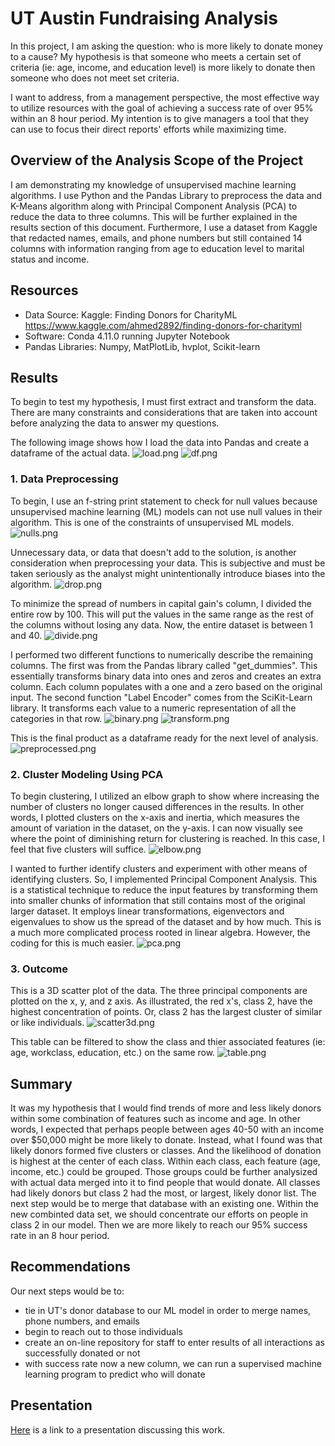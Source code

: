 # UT Austin Fundraising Analysis
In this project, I am asking the question: who is more likely to donate money to a cause? My hypothesis is that someone who meets a certain set of criteria (ie: age, income, and education level) is more likely to donate then someone who does not meet set criteria. 

I want to address, from a management perspective, the most effective way to utilize resources with the goal of achieving a success rate of over 95% within an 8 hour period. My intention is to give managers a tool that they can use to focus their direct reports' efforts while maximizing time. 

## Overview of the Analysis Scope of the Project
I am demonstrating my knowledge of unsupervised machine learning algorithms. I use Python and the Pandas Library to preprocess the data and K-Means algorithm along with Principal Component Analysis (PCA) to reduce the data to three columns. This will be further explained in the results section of this document. Furthermore, I use a dataset from Kaggle that redacted names, emails, and phone numbers but still contained 14 columns with information ranging from age to education level to marital status and income.

## Resources
- Data Source: Kaggle: Finding Donors for CharityML https://www.kaggle.com/ahmed2892/finding-donors-for-charityml
- Software: Conda 4.11.0 running Jupyter Notebook
- Pandas Libraries: Numpy, MatPlotLib, hvplot, Scikit-learn

## Results
To begin to test my hypothesis, I must first extract and transform the data. There are many constraints and considerations that are taken into account before analyzing the data to answer my questions. 

The following image shows how I load the data into Pandas and create a dataframe of the actual data.
![load.png](Resources/load.png)
![df.png](Resources/df.png)

### 1. Data Preprocessing

To begin, I use an f-string print statement to check for null values because unsupervised machine learning (ML) models can not use null values in their algorithm. This is one of the constraints of unsupervised ML models. 
![nulls.png](Resources/nulls.png)

Unnecessary data, or data that doesn't add to the solution, is another consideration when preprocessing your data. This is subjective and must be taken seriously as the analyst might unintentionally introduce biases into the algorithm. 
![drop.png](Resources/drop.png)

To minimize the spread of numbers in capital gain's column, I divided the entire row by 100. This will put the values in the same range as the rest of the columns without losing any data. Now, the entire dataset is between 1 and 40. 
![divide.png](Resources/divide.png)

I performed two different functions to numerically describe the remaining columns. The first was from the Pandas library called "get_dummies". This essentially transforms binary data into ones and zeros and creates an extra column. Each column populates with a one and a zero based on the original input. The second function "Label Encoder" comes from the SciKit-Learn library. It transforms each value to a numeric representation of all the categories in that row. 
![binary.png](Resources/binary.png)
![transform.png](Resources/transform.png)

This is the final product as a dataframe ready for the next level of analysis. 
![preprocessed.png](Resources/preprocessed.png)

### 2. Cluster Modeling Using PCA

To begin clustering, I utilized an elbow graph to show where increasing the number of clusters no longer caused differences in the results. In other words, I plotted clusters on the x-axis and inertia, which measures the amount of variation in the dataset, on the y-axis. I can now visually see where the point of diminishing return for clustering is reached. In this case, I feel that five clusters will suffice. 
![elbow.png](Resources/elbow.png)

I wanted to further identify clusters and experiment with other means of identifying clusters. So, I implemented Principal Component Analysis. This is a statistical technique to reduce the input features by transforming them into smaller chunks of information that still contains most of the original larger dataset. It employs linear transformations, eigenvectors and eigenvalues to show us the spread of the dataset and by how much. This is a much more complicated process rooted in linear algebra. However, the coding for this is much easier. 
![pca.png](Resources/pca.png)

### 3. Outcome

This is a 3D scatter plot of the data. The three principal components are plotted on the x, y, and z axis. As illustrated, the red x's, class 2, have the highest concentration of points. Or, class 2 has the largest cluster of similar or like individuals. 
![scatter3d.png](Resources/scatter3d.png)

This table can be filtered to show the class and thier associated features (ie: age, workclass, education, etc.) on the same row. 
![table.png](Resources/table.png)

## Summary
It was my hypothesis that I would find trends of more and less likely donors within some combination of features such as income and age. In other words, I expected that perhaps people between ages 40-50 with an income over $50,000 might be more likely to donate. Instead, what I found was that likely donors formed five clusters or classes. And the likelihood of donation is highest at the center of each class. Within each class, each feature (age, income, etc.) could be grouped. Those groups could be further analysized with actual data merged into it to find people that would donate. All classes had likely donors but class 2 had the most, or largest, likely donor list.  The next step would be to merge that database with an existing one. Within the new combinted data set, we should concentrate our efforts on people in class 2 in our model. Then we are more likely to reach our 95% success rate in an 8 hour period. 

## Recommendations
Our next steps would be to:
- tie in UT's donor database to our ML model in order to merge names, phone numbers, and emails
- begin to reach out to those individuals 
- create an on-line repository for staff to enter results of all interactions as successfully donated or not
- with success rate now a new column, we can run a supervised machine learning program to predict who will donate

## Presentation
[Here](https://docs.google.com/presentation/d/1GH1PzHgWVjFqo1wmQmSDLYBH6ZRDe4zAnpIMEWes0ag/edit?usp=sharing) is a link to a presentation discussing this work. 
